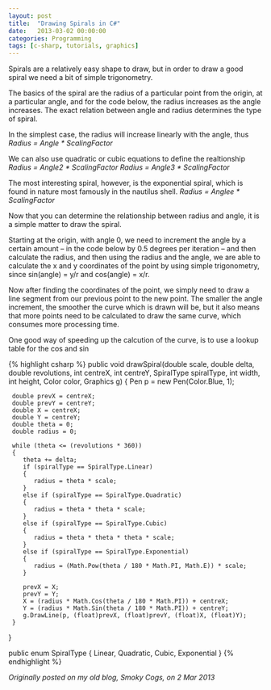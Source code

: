 ```yaml
---
layout: post
title:  "Drawing Spirals in C#"
date:   2013-03-02 00:00:00
categories: Programming
tags: [c-sharp, tutorials, graphics]
---
```


Spirals are a relatively easy shape to draw, but in order to draw a good spiral we need a bit of simple trigonometry.

The basics of the spiral are the radius of a particular point from the origin, at a particular angle, and for the code below, the radius increases as the angle increases. The exact relation between angle and radius determines the type of spiral.

In the simplest case, the radius will increase linearly with the angle, thus
_Radius = Angle * ScalingFactor_

We can also use quadratic or cubic equations to define the realtionship
_Radius = Angle2 * ScalingFactor_
_Radius = Angle3 * ScalingFactor_
<!--more-->

The most interesting spiral, however, is the exponential spiral, which is found in nature most famously in the nautilus shell.
_Radius = Anglee * ScalingFactor_

Now that you can determine the relationship between radius and angle, it is a simple matter to draw the spiral.

Starting at the origin, with angle 0, we need to increment the angle by a certain amount – in the code below by 0.5 degrees per iteration – and then calculate the radius, and then using the radius and the angle, we are able to calculate the x and y coordinates of the point by using simple trigonometry, since sin(angle) = y/r and cos(angle) = x/r.

Now after finding the coordinates of the point, we simply need to draw a line segment from our previous point to the new point. The smaller the angle increment, the smoother the curve which is drawn will be, but it also means that more points need to be calculated to draw the same curve, which consumes more processing time.

One good way of speeding up the calcution of the curve, is to use a lookup table for the cos and sin 

{% highlight csharp %}
  public void drawSpiral(double scale, double delta, double revolutions, int centreX, int centreY, SpiralType spiralType, int width, int height, Color color, Graphics g)
  {
	 Pen p = new Pen(Color.Blue, 1);

	 double prevX = centreX;
	 double prevY = centreY;
	 double X = centreX;
	 double Y = centreY;
	 double theta = 0;
	 double radius = 0;

	 while (theta <= (revolutions * 360))
	 {
		theta += delta;
		if (spiralType == SpiralType.Linear)
		{
		   radius = theta * scale;
		}
		else if (spiralType == SpiralType.Quadratic)
		{
		   radius = theta * theta * scale;
		}
		else if (spiralType == SpiralType.Cubic)
		{
		   radius = theta * theta * theta * scale;
		}
		else if (spiralType == SpiralType.Exponential)
		{
		   radius = (Math.Pow(theta / 180 * Math.PI, Math.E)) * scale;
		}

		prevX = X;
		prevY = Y;
		X = (radius * Math.Cos(theta / 180 * Math.PI)) + centreX;
		Y = (radius * Math.Sin(theta / 180 * Math.PI)) + centreY;
		g.DrawLine(p, (float)prevX, (float)prevY, (float)X, (float)Y);
	 }

  }

  public enum SpiralType
  {
	 Linear,
	 Quadratic,
	 Cubic,
	 Exponential
  }
{% endhighlight %}


_Originally posted on my old blog, Smoky Cogs, on 2 Mar 2013_
